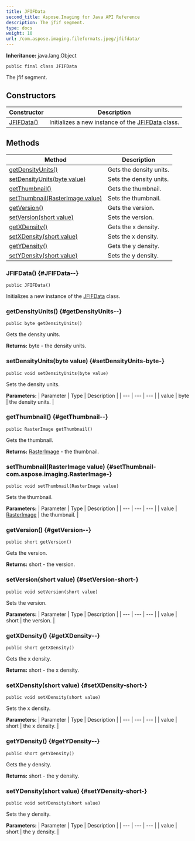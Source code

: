 ```yaml
---
title: JFIFData
second_title: Aspose.Imaging for Java API Reference
description: The jfif segment.
type: docs
weight: 10
url: /com.aspose.imaging.fileformats.jpeg/jfifdata/
---
```

**Inheritance:**
java.lang.Object
```
public final class JFIFData
```

The jfif segment.
## Constructors

| Constructor | Description |
| --- | --- |
| [JFIFData()](#JFIFData--) | Initializes a new instance of the [JFIFData](../../com.aspose.imaging.fileformats.jpeg/jfifdata) class. |
## Methods

| Method | Description |
| --- | --- |
| [getDensityUnits()](#getDensityUnits--) | Gets the density units. |
| [setDensityUnits(byte value)](#setDensityUnits-byte-) | Sets the density units. |
| [getThumbnail()](#getThumbnail--) | Gets the thumbnail. |
| [setThumbnail(RasterImage value)](#setThumbnail-com.aspose.imaging.RasterImage-) | Sets the thumbnail. |
| [getVersion()](#getVersion--) | Gets the version. |
| [setVersion(short value)](#setVersion-short-) | Sets the version. |
| [getXDensity()](#getXDensity--) | Gets the x density. |
| [setXDensity(short value)](#setXDensity-short-) | Sets the x density. |
| [getYDensity()](#getYDensity--) | Gets the y density. |
| [setYDensity(short value)](#setYDensity-short-) | Sets the y density. |
### JFIFData() {#JFIFData--}
```
public JFIFData()
```


Initializes a new instance of the [JFIFData](../../com.aspose.imaging.fileformats.jpeg/jfifdata) class.

### getDensityUnits() {#getDensityUnits--}
```
public byte getDensityUnits()
```


Gets the density units.

**Returns:**
byte - the density units.
### setDensityUnits(byte value) {#setDensityUnits-byte-}
```
public void setDensityUnits(byte value)
```


Sets the density units.

**Parameters:**
| Parameter | Type | Description |
| --- | --- | --- |
| value | byte | the density units. |

### getThumbnail() {#getThumbnail--}
```
public RasterImage getThumbnail()
```


Gets the thumbnail.

**Returns:**
[RasterImage](../../com.aspose.imaging/rasterimage) - the thumbnail.
### setThumbnail(RasterImage value) {#setThumbnail-com.aspose.imaging.RasterImage-}
```
public void setThumbnail(RasterImage value)
```


Sets the thumbnail.

**Parameters:**
| Parameter | Type | Description |
| --- | --- | --- |
| value | [RasterImage](../../com.aspose.imaging/rasterimage) | the thumbnail. |

### getVersion() {#getVersion--}
```
public short getVersion()
```


Gets the version.

**Returns:**
short - the version.
### setVersion(short value) {#setVersion-short-}
```
public void setVersion(short value)
```


Sets the version.

**Parameters:**
| Parameter | Type | Description |
| --- | --- | --- |
| value | short | the version. |

### getXDensity() {#getXDensity--}
```
public short getXDensity()
```


Gets the x density.

**Returns:**
short - the x density.
### setXDensity(short value) {#setXDensity-short-}
```
public void setXDensity(short value)
```


Sets the x density.

**Parameters:**
| Parameter | Type | Description |
| --- | --- | --- |
| value | short | the x density. |

### getYDensity() {#getYDensity--}
```
public short getYDensity()
```


Gets the y density.

**Returns:**
short - the y density.
### setYDensity(short value) {#setYDensity-short-}
```
public void setYDensity(short value)
```


Sets the y density.

**Parameters:**
| Parameter | Type | Description |
| --- | --- | --- |
| value | short | the y density. |

